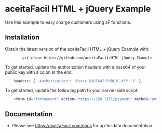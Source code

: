 # aceitaFacil HTML + jQuery Example
Use this example to easy charge customers using aF functions.


## Installation

Obtain the latest version of the aceitaFacil HTML + jQuery Example with:

```sh
	    git clone https://github.com/aceitaFacil/HTML-jQuery-Example
```

To get started, update the authorization headers with a base64 of your public key with a colon in the end:

```sh
	headers: { 'Authorization': 'Basic BASE64("PUBLIC_KEY:")' },
```

To get started, update the following path to your server-side script:

```sh
	<form id="frmPayment" action="https://SEU_SITE/payment" method="post">
```

## Documentation

* Please see https://aceitaFacil.com/docs for up-to-date documentation.